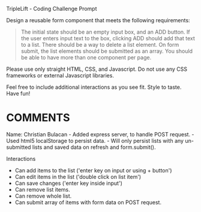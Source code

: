 TripleLift - Coding Challenge Prompt

Design a reusable form component that meets the following requirements:

> The initial state should be an empty input box, and an ADD button.
> If the user enters input text to the box, clicking ADD should add that text to a list.
> There should be a way to delete a list element.
> On form submit, the list elements should be submitted as an array.
> You should be able to have more than one component per page.

Please use only straight HTML, CSS, and Javascript. Do not use any CSS frameworks or external Javascript libraries.

Feel free to include additional interactions as you see fit. Style to taste. Have fun!

<h1>COMMENTS</h1>
Name: Christian Bulacan
- Added express server, to handle POST request.
- Used html5 localStorage to persist data.
- Will only persist lists with any un-submitted lists and saved data on refresh and form.submit().

Interactions
- Can add items to the list ('enter key on input or using + button')
- Can edit items in the list ('double click on list item')
- Can save changes ('enter key inside input')
- Can remove list items.
- Can remove whole list.
- Can submit array of items with form data on POST request.